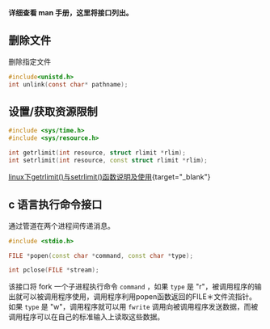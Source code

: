 
**详细查看 man 手册，这里将接口列出。**


## **删除文件**

删除指定文件

```c
#include<unistd.h>
int unlink(const char* pathname);
```

## **设置/获取资源限制**

```cpp
#include <sys/time.h>
#include <sys/resource.h>

int getrlimit(int resource, struct rlimit *rlim);
int setrlimit(int resource, const struct rlimit *rlim);
```

[linux下getrlimit()与setrlimit()函数说明及使用](https://blog.csdn.net/wgl307293845/article/details/106897131/){target="_blank"}


## **c 语言执行命令接口**

通过管道在两个进程间传递消息。

```cpp
#include <stdio.h>

FILE *popen(const char *command, const char *type);

int pclose(FILE *stream);
```

该接口将 fork 一个子进程执行命令 `command` ，如果 `type` 是 "r"，被调用程序的输出就可以被调用程序使用，调用程序利用popen函数返回的FILE＊文件流指针。如果 `type` 是 "w"，调用程序就可以用 `fwrite` 调用向被调用程序发送数据，而被调用程序可以在自己的标准输入上读取这些数据。
